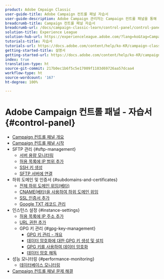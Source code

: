```yaml
---
product: Adobe Cmpaign Classic
user-guide-title: Adobe Campaign 컨트롤 패널 자습서
user-guide-description: Adobe Campaign 관리자는 Campaign 컨트롤 패널을 통해 주요 자산을 모니터링하고 인스턴스 또는 허용 목록 IP 주소별 SFTP 저장소 관리와 같은 관리 작업을 수행할 수 있습니다.
breadcrumb-title: Campaign 컨트롤 패널 자습서
breadcrumb-url: /docs/campaign-classic-learn/control-panel/control-panel-overview.html
solution-title: Experience League
solution-hub-url: https://experienceleague.adobe.com/?lang=ko&tag=Campaign+Classic#recommended/solutions/campaign
tutorials-title: 자습서
tutorials-url: https://docs.adobe.com/content/help/ko-KR/campaign-classic-learn/tutorials/overview.html
getting-started-title: 설명서
getting-started-url: https://docs.adobe.com/content/help/ko-KR/campaign-classic/using/getting-started/starting-with-adobe-campaign/about-adobe-campaign-classic.html
index: true
translation-type: ht
source-git-commit: 217b0ec1b6f5c5e17009f1103d69726aa57dcaa4
workflow-type: ht
source-wordcount: '167'
ht-degree: 100%

---
```



# Adobe Campaign 컨트롤 패널 - 자습서 {#control-panel}

+ [Campaign 컨트롤 패널 개요](/help/control-panel-tutorials/control-panel-overview.md)
+ [Campaign 컨트롤 패널 시작](/help/control-panel-tutorials/getting-started-with-the-control-panel.md)
+ SFTP 관리 {#sftp-management}
   + [서버 용량 모니터링](/help/control-panel-tutorials/sftp-management/monitoring-server-capacity.md)
   + [허용 목록에 IP 범위 추가](/help/control-panel-tutorials/sftp-management/adding-ip-range-to-allow-list.md)
   + [SSH 키 생성](/help/control-panel-tutorials/sftp-management/generate-ssh-key.md)
   + [SFTP 서버에 연결](/help/control-panel-tutorials/sftp-management/connect-to-sftp-server.md)
+ 하위 도메인 및 인증서 {#subdomains-and-certificates}
   + [전체 하위 도메인 위임(베타)](/help/control-panel-tutorials/subdomains-and-certificates/subdomain-delegation.md)
   + [CNAME(베타)을 사용하여 하위 도메인 위임](/help/control-panel-tutorials/subdomains-and-certificates/delegating-subdomains-using-cname.md)
   + [SSL 인증서 추가](/help/control-panel-tutorials/subdomains-and-certificates/adding-ssl-certificates.md)
   + [Google TXT 레코드 관리](/help/control-panel-tutorials/subdomains-and-certificates/google-txt-record-management.md)
+ 인스턴스 설정 {#instance-settings}
   + [허용 목록에 IP 주소 추가](/help/control-panel-tutorials/instance-settings/ip-allow-listing.md)
   + [URL 권한 추가](/help/control-panel-tutorials/instance-settings/adding-url-permissions.md)
   + GPG 키 관리 {#gpg-key-management}
      + [GPG 키 관리 - 개요](/help/control-panel-tutorials/instance-settings/gpg-key-management/gpg-key-management-overview.md)
      + [데이터 암호화에 대한 GPG 키 생성 및 설치](/help/control-panel-tutorials/instance-settings/gpg-key-management/generating-and-installing-gpg-keys-for-data-encryption.md)
      + [GPG 키를 사용하여 데이터 암호화](/help/control-panel-tutorials/instance-settings/gpg-key-management/using-a-gpg-key-to-encrypt-data.md)
      + [데이터 암호 해독](/help/control-panel-tutorials/instance-settings/gpg-key-management/decrypting-data.md)
+ 성능 모니터링 {#performance-monitoring}
   + [데이터베이스 모니터링](/help/control-panel-tutorials/performance-monitoring/monitoring-databases.md)
+ [Campaign 컨트롤 패널 문제 해결](/help/control-panel-tutorials/trouble-shooting.md)
